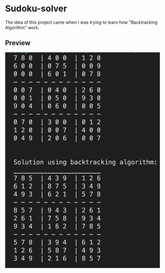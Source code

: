 # Sudoku-solver

<!-- Sudoku Solver Backtracking Visualization -->

The idea of this project came when I was trying to learn how "Backtracking Algorithm" work.

## Preview

![Screenshot](preview_image.jpg)
